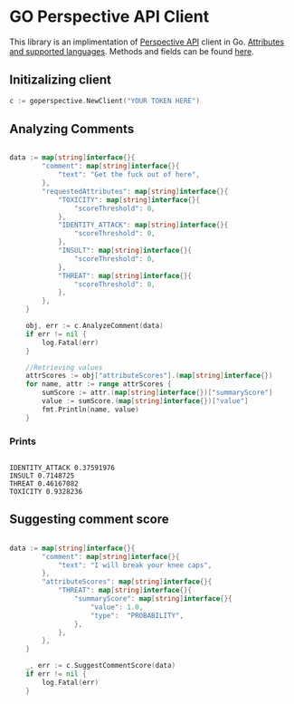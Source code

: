 # GO Perspective API Client
This library is an implimentation of [Perspective API](https://developers.perspectiveapi.com/s/) client in Go.
[Attributes and supported languages](https://developers.perspectiveapi.com/s/about-the-api-attributes-and-languages).
Methods and fields can be found [here](https://developers.perspectiveapi.com/s/about-the-api-methods).

## Initizalizing client
```go
c := goperspective.NewClient("YOUR TOKEN HERE")

```

## Analyzing Comments

```go

data := map[string]interface{}{
		"comment": map[string]interface{}{
			"text": "Get the fuck out of here",
		},
		"requestedAttributes": map[string]interface{}{
			"TOXICITY": map[string]interface{}{
				"scoreThreshold": 0,
			},
			"IDENTITY_ATTACK": map[string]interface{}{
				"scoreThreshold": 0,
			},
			"INSULT": map[string]interface{}{
				"scoreThreshold": 0,
			},
			"THREAT": map[string]interface{}{
				"scoreThreshold": 0,
			},
		},
	}

	obj, err := c.AnalyzeComment(data)
	if err != nil {
		log.Fatal(err)
	}

	//Retrieving values
	attrScores := obj["attributeScores"].(map[string]interface{})
	for name, attr := range attrScores {
		sumScore := attr.(map[string]interface{})["summaryScore"]
		value := sumScore.(map[string]interface{})["value"]
		fmt.Println(name, value)
	}

```
### Prints
```

IDENTITY_ATTACK 0.37591976
INSULT 0.7148725
THREAT 0.46167082
TOXICITY 0.9328236

```
## Suggesting comment score
```go

data := map[string]interface{}{
		"comment": map[string]interface{}{
			"text": "I will break your knee caps",
		},
		"attributeScores": map[string]interface{}{
			"THREAT": map[string]interface{}{
				"summaryScore": map[string]interface{}{
					"value": 1.0,
					"type":  "PROBABILITY",
				},
			},
		},
	}

	_, err := c.SuggestCommentScore(data)
	if err != nil {
		log.Fatal(err)
	}

```
